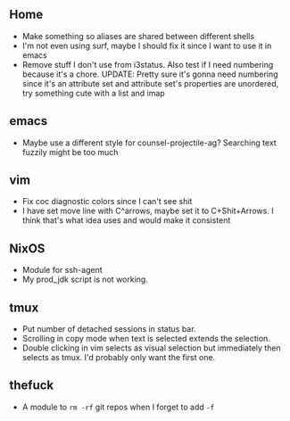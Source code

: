 ## Home
* Make something so aliases are shared between different shells
* I'm not even using surf, maybe I should fix it since I want to use it in emacs
* Remove stuff I don't use from i3status. Also test if I need numbering because it's a chore. UPDATE: Pretty sure it's gonna need numbering since it's an attribute set and attribute set's properties are unordered, try something cute with a list and imap

## emacs
* Maybe use a different style for counsel-projectile-ag? Searching text fuzzily might be too much

## vim
* Fix coc diagnostic colors since I can't see shit
* I have set move line with C^arrows, maybe set it to C+Shit+Arrows. I think that's what idea uses and would make it consistent

## NixOS
* Module for ssh-agent
* My prod_jdk script is not working.

## tmux
* Put number of detached sessions in status bar.
* Scrolling in copy mode when text is selected extends the selection.
* Double clicking in vim selects as visual selection but immediately then selects as tmux. I'd probably only want the first one.

## thefuck
* A module to `rm -rf` git repos when I forget to add `-f`
